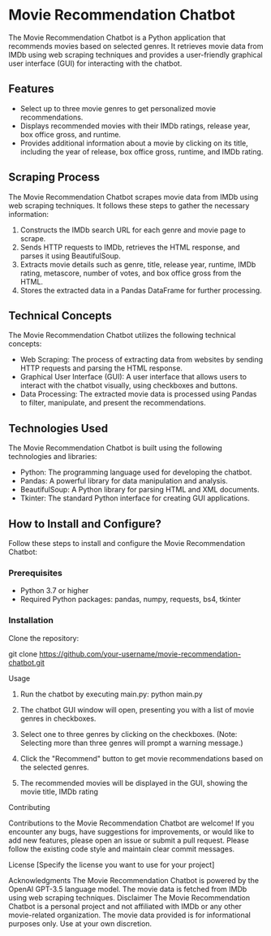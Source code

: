 # Movie Recommendation Chatbot

The Movie Recommendation Chatbot is a Python application that recommends movies based on selected genres. It retrieves movie data from IMDb using web scraping techniques and provides a user-friendly graphical user interface (GUI) for interacting with the chatbot.

## Features

- Select up to three movie genres to get personalized movie recommendations.
- Displays recommended movies with their IMDb ratings, release year, box office gross, and runtime.
- Provides additional information about a movie by clicking on its title, including the year of release, box office gross, runtime, and IMDb rating.

## Scraping Process

The Movie Recommendation Chatbot scrapes movie data from IMDb using web scraping techniques. It follows these steps to gather the necessary information:

1. Constructs the IMDb search URL for each genre and movie page to scrape.
2. Sends HTTP requests to IMDb, retrieves the HTML response, and parses it using BeautifulSoup.
3. Extracts movie details such as genre, title, release year, runtime, IMDb rating, metascore, number of votes, and box office gross from the HTML.
4. Stores the extracted data in a Pandas DataFrame for further processing.

## Technical Concepts

The Movie Recommendation Chatbot utilizes the following technical concepts:

- Web Scraping: The process of extracting data from websites by sending HTTP requests and parsing the HTML response.
- Graphical User Interface (GUI): A user interface that allows users to interact with the chatbot visually, using checkboxes and buttons.
- Data Processing: The extracted movie data is processed using Pandas to filter, manipulate, and present the recommendations.

## Technologies Used

The Movie Recommendation Chatbot is built using the following technologies and libraries:

- Python: The programming language used for developing the chatbot.
- Pandas: A powerful library for data manipulation and analysis.
- BeautifulSoup: A Python library for parsing HTML and XML documents.
- Tkinter: The standard Python interface for creating GUI applications.

## How to Install and Configure?

Follow these steps to install and configure the Movie Recommendation Chatbot:

### Prerequisites

- Python 3.7 or higher
- Required Python packages: pandas, numpy, requests, bs4, tkinter

### Installation

Clone the repository:

git clone https://github.com/your-username/movie-recommendation-chatbot.git

Usage

1. Run the chatbot by executing main.py:  python main.py

2. The chatbot GUI window will open, presenting you with a list of movie genres in checkboxes.

3. Select one to three genres by clicking on the checkboxes. (Note: Selecting more than three genres will prompt a warning message.)

4. Click the "Recommend" button to get movie recommendations based on the selected genres.

5. The recommended movies will be displayed in the GUI, showing the movie title, IMDb rating


Contributing

Contributions to the Movie Recommendation Chatbot are welcome! If you encounter any bugs, have suggestions for improvements, or would like to add new features, please open an issue or submit a pull request. Please follow the existing code style and maintain clear commit messages.

License
[Specify the license you want to use for your project]

Acknowledgments
The Movie Recommendation Chatbot is powered by the OpenAI GPT-3.5 language model.
The movie data is fetched from IMDb using web scraping techniques.
Disclaimer
The Movie Recommendation Chatbot is a personal project and not affiliated with IMDb or any other movie-related organization. The movie data provided is for informational purposes only. Use at your own discretion.